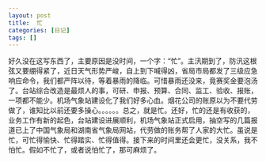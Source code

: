 ```yaml
---
layout: post
title:  忙
categories: [日记]
tags: []
---
```


好久没在这写东西了，主要原因是没时间，一个字：“忙”。主汛期到了，防汛这根弦又要绷得紧了，近日天气形势严峻，自上到下喊得凶，省局市局都发了三级应急响应命令，我们都严阵以待，等着暴雨的降临。可惜暴雨还没来，竟赛奖金要泡汤了。台站综合改造是最烦人的事，可研、申报、预算、合同、监工、验收、报账，一项都不能少。机场气象站建设化了我们好多心血。烟花公司的账原以为不要代劳做了，谁知比以前还要多操心。。。。。。总之，就是忙。还好，忙的还是有收获的，业务工作有新的起色，台站建设进展顺利，机场气象站正式启用，抽空写的几篇报道已上了中国气象局和湖南省气象局网站，代劳做的账务帮了人家的大忙。虽说是忙，可忙得愉快、忙得踏实、忙得值得。接下来的时间里还会更忙，没关系，我不怕忙。假如不忙了，或者说怕忙了，那可麻烦了。
